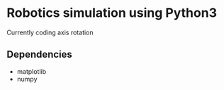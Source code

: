 # Robotics simulation using Python3
Currently coding axis rotation

## Dependencies
- matplotlib
- numpy
